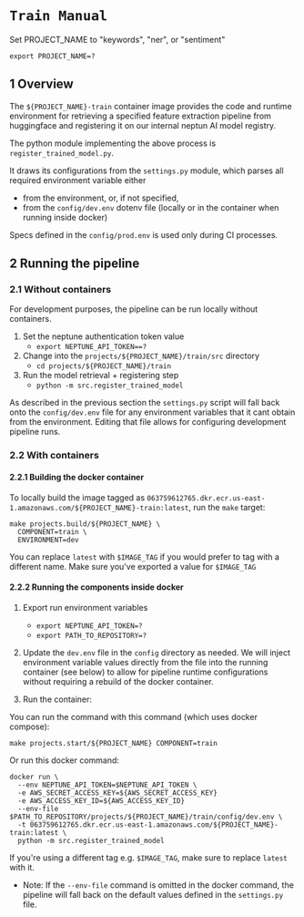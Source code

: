 # `Train Manual`

Set PROJECT_NAME to "keywords", "ner", or "sentiment"

`export PROJECT_NAME=?`

## 1 Overview

The `${PROJECT_NAME}-train` container image provides the code and runtime environment for retrieving a
specified feature extraction pipeline from huggingface and registering it on our internal neptun AI
model registry.

The python module implementing the above process is `register_trained_model.py`.

It draws its configurations from the `settings.py` module, which parses all required
environment variable either

- from the environment, or, if not specified,
- from the `config/dev.env` dotenv file (locally or in the container when running inside docker)

Specs defined in the `config/prod.env` is used only during CI processes.

## 2 Running the pipeline

### 2.1 Without containers

For development purposes, the pipeline can be run locally without containers.

1. Set the neptune authentication token value
   - `export NEPTUNE_API_TOKEN==?`
2. Change into the `projects/${PROJECT_NAME}/train/src` directory
   - `cd projects/${PROJECT_NAME}/train`
3. Run the model retrieval + registering step
   - `python -m src.register_trained_model`

As described in the previous section the `settings.py` script will fall back onto the
`config/dev.env` file for any environment variables that it cant obtain from the environment.
Editing that file allows for configuring development pipeline runs.

### 2.2 With containers

#### 2.2.1 Building the docker container

To locally build the image tagged as
`063759612765.dkr.ecr.us-east-1.amazonaws.com/${PROJECT_NAME}-train:latest`, run the `make` target:

```make
make projects.build/${PROJECT_NAME} \
  COMPONENT=train \
  ENVIRONMENT=dev
```
You can replace `latest` with `$IMAGE_TAG` if you would prefer to tag with a different name. Make sure you've exported a value for `$IMAGE_TAG`

#### 2.2.2 Running the components inside docker

1. Export run environment variables

   - `export NEPTUNE_API_TOKEN=?`
   - `export PATH_TO_REPOSITORY=?`

2. Update the `dev.env` file in the `config` directory as needed. We will inject environment
   variable values directly from the file into the running container (see below) to allow for
   pipeline runtime configurations without requiring a rebuild of the docker container.

3. Run the container:

You can run the command with this command (which uses docker compose):

```
make projects.start/${PROJECT_NAME} COMPONENT=train
```

Or run this docker command:

```docker
docker run \
  --env NEPTUNE_API_TOKEN=$NEPTUNE_API_TOKEN \
  -e AWS_SECRET_ACCESS_KEY=${AWS_SECRET_ACCESS_KEY}
  -e AWS_ACCESS_KEY_ID=${AWS_ACCESS_KEY_ID}
  --env-file $PATH_TO_REPOSITORY/projects/${PROJECT_NAME}/train/config/dev.env \
  -t 063759612765.dkr.ecr.us-east-1.amazonaws.com/${PROJECT_NAME}-train:latest \
  python -m src.register_trained_model
```

If you're using a different tag e.g. `$IMAGE_TAG`, make sure to replace `latest` with it.

- Note: If the `--env-file` command is omitted in the docker command,
  the pipeline will fall back on the default values defined in the `settings.py` file.
